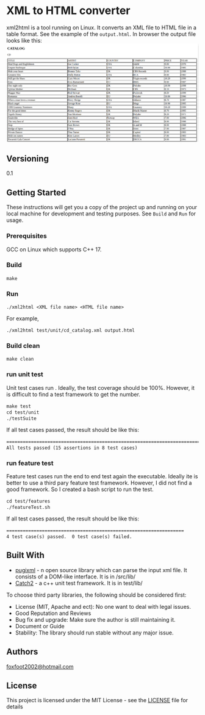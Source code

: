 # XML to HTML converter
xml2html is a tool running on Linux. It converts an XML file to HTML file in a table format. See the example of the `output.html`. In browser the output file looks like this:
![Image of CD Catalog HTML table](./Result.png)

## Versioning
0.1

## Getting Started
These instructions will get you a copy of the project up and running on your local machine for development and testing purposes. See `Build` and `Run` for usage.  

### Prerequisites

GCC on Linux which supports C++ 17.

### Build
```
make
```
### Run
```
./xml2html <XML file name> <HTML file name>
```
For example,
```
./xml2html test/unit/cd_catalog.xml output.html
```
### Build clean
```
make clean
```
### run unit test
Unit test cases run . Ideally, the test coverage should be 100%. However, it is difficult to find a test framework to get the number.
```
make test
cd test/unit
./testSuite
```
If all test cases passed, the result should be like this:
```
===============================================================================
All tests passed (15 assertions in 8 test cases)
```
### run feature test
Feature test cases run the end to end test again the executable. Ideally ite is better to use a third pary feature test framework. However, I did not find a good framework. So I created a bash script to run the test.
```
cd test/features
./featureTest.sh
```
If all test cases passed, the result should be like this:
```
=================================================================
4 test case(s) passed.  0 test case(s) failed.
```
## Built With
* [pugixml](https://pugixml.org/docs/quickstart.html) - n open source library which can parse the input xml file. It consists of a DOM-like interface. It is in /src/lib/
* [Catch2](https://github.com/catchorg/Catch2/blob/v2.x/docs/tutorial.md) - a c++ unit test framework. It is in test/lib/

To choose third party libraries, the following should be considered first:
* License (MIT, Apache and ect): No one want to deal with legal issues.
* Good Reputation and Reviews
* Bug fix and upgrade: Make sure the author is still maintaining it.
* Document or Guide
* Stability: The library should run stable without any major issue.

## Authors

foxfoot2002@hotmail.com

## License

This project is licensed under the MIT License - see the [LICENSE](LICENSE) file for details